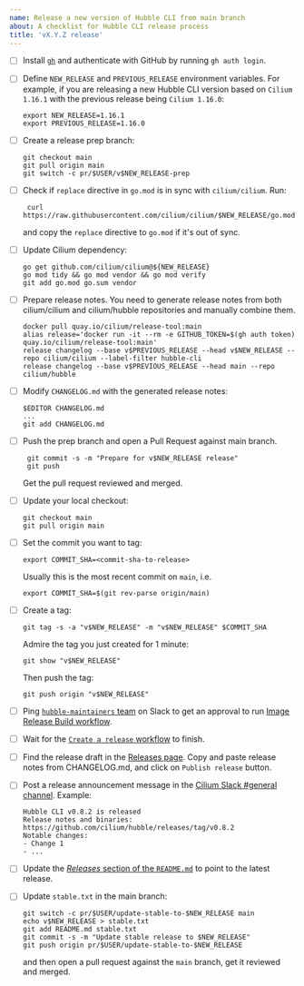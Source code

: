 ```yaml
---
name: Release a new version of Hubble CLI from main branch
about: A checklist for Hubble CLI release process
title: 'vX.Y.Z release'
---
```


- [ ] Install [`gh`](https://cli.github.com/) and authenticate with GitHub by running `gh auth login`.

- [ ] Define `NEW_RELEASE` and `PREVIOUS_RELEASE` environment variables. For
      example, if you are releasing a new Hubble CLI version based on
      `Cilium 1.16.1` with the previous release being `Cilium 1.16.0`:

      export NEW_RELEASE=1.16.1
      export PREVIOUS_RELEASE=1.16.0

- [ ] Create a release prep branch:

      git checkout main
      git pull origin main
      git switch -c pr/$USER/v$NEW_RELEASE-prep

- [ ] Check if `replace` directive in `go.mod` is in sync with `cilium/cilium`. Run:

       curl https://raw.githubusercontent.com/cilium/cilium/$NEW_RELEASE/go.mod

     and copy the `replace` directive to `go.mod` if it's out of sync.

- [ ] Update Cilium dependency:

      go get github.com/cilium/cilium@${NEW_RELEASE}
      go mod tidy && go mod vendor && go mod verify
      git add go.mod go.sum vendor

- [ ] Prepare release notes. You need to generate release notes from both
      cilium/cilium and cilium/hubble repositories and manually combine them.

      docker pull quay.io/cilium/release-tool:main
      alias release='docker run -it --rm -e GITHUB_TOKEN=$(gh auth token) quay.io/cilium/release-tool:main'
      release changelog --base v$PREVIOUS_RELEASE --head v$NEW_RELEASE --repo cilium/cilium --label-filter hubble-cli
      release changelog --base v$PREVIOUS_RELEASE --head main --repo cilium/hubble

- [ ] Modify `CHANGELOG.md` with the generated release notes:

      $EDITOR CHANGELOG.md
      ...
      git add CHANGELOG.md

- [ ] Push the prep branch and open a Pull Request against main branch.

       git commit -s -m "Prepare for v$NEW_RELEASE release"
       git push

     Get the pull request reviewed and merged.

- [ ] Update your local checkout:

      git checkout main
      git pull origin main

- [ ] Set the commit you want to tag:

      export COMMIT_SHA=<commit-sha-to-release>

     Usually this is the most recent commit on `main`, i.e.

      export COMMIT_SHA=$(git rev-parse origin/main)

- [ ] Create a tag:

      git tag -s -a "v$NEW_RELEASE" -m "v$NEW_RELEASE" $COMMIT_SHA

     Admire the tag you just created for 1 minute:

      git show "v$NEW_RELEASE"

     Then push the tag:

      git push origin "v$NEW_RELEASE"

- [ ] Ping [`hubble-maintainers` team] on Slack to get an approval to run
      [Image Release Build workflow].
- [ ] Wait for the [`Create a release` workflow] to finish.
- [ ] Find the release draft in the [Releases page]. Copy and paste release notes from
      CHANGELOG.md, and click on `Publish release` button.
- [ ] Post a release announcement message in the [Cilium Slack #general channel]. Example:

      Hubble CLI v0.8.2 is released ￼
      Release notes and binaries: https://github.com/cilium/hubble/releases/tag/v0.8.2
      Notable changes:
      - Change 1
      - ...

- [ ] Update the [*Releases* section of the `README.md`] to point to the latest
      release.
- [ ] Update `stable.txt` in the main branch:

      git switch -c pr/$USER/update-stable-to-$NEW_RELEASE main
      echo v$NEW_RELEASE > stable.txt
      git add README.md stable.txt
      git commit -s -m "Update stable release to $NEW_RELEASE"
      git push origin pr/$USER/update-stable-to-$NEW_RELEASE

     and then open a pull request against the `main` branch, get it reviewed and merged.

[Cilium release tool]: https://github.com/cilium/release
[Image Release Build workflow]: https://github.com/cilium/hubble/actions/workflows/build-images-release.yaml
[`hubble-maintainers` team]: https://github.com/orgs/cilium/teams/hubble-maintainers
[Releases page]: https://github.com/cilium/hubble/releases
[Cilium Slack #general channel]: https://cilium.slack.com/archives/C1MATJ5U5
[*Releases* section of the `README.md`]: https://github.com/cilium/hubble/blob/main/README.md#releases
[`Create a release` workflow]: https://github.com/cilium/hubble/actions/workflows/release.yml
